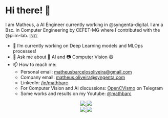 # Hi there! 👋

I am Matheus, a AI Engineer currently working in @syngenta-digital. I am a Bsc. in Computer Engineering by CEFET-MG where I contributed with the @piim-lab. 
🇧🇷

- 🔭 I’m currently working on Deep Learning models and MLOps processes!
- 💬 Ask me about 🤖 AI and 📷 Computer Vision 😄
- 📫 How to reach me: 
  - Personal email: <a href=mailto:matheusbarcelosoliveira@gmail.com>matheusbarcelosoliveira@gmail.com</a>
  - Company email: <a href=mailto:matheus.oliveira@syngenta.com>matheus.oliveira@syngenta.com</a>
  - LinkedIn: <a href=https://www.linkedin.com/in/mathbarc>/in/mathbarc</a>
  - For Computer Vision and AI discussions: [OpenCVismo](https://t.me/opencvBrasil) on Telegram
  - Some works and results on my Youtube: [@mathbarc](https://www.youtube.com/@mathbarc)

<div align="center">
<a href=https://github.com/mathbarc> <img src=http://github-profile-summary-cards.vercel.app/api/cards/stats?username=mathbarc&theme=transparent /> </a>
<a href=https://github.com/mathbarc> <img src=http://github-profile-summary-cards.vercel.app/api/cards/productive-time?username=mathbarc&theme=transparent&utcOffset=-3 /> </a>
</div>
<div align="center">
  <a href=https://github.com/mathbarc> <img src=http://github-profile-summary-cards.vercel.app/api/cards/most-commit-language?username=mathbarc&theme=transparent&exclude=html,css,shell /> </a>
  <a href=https://github.com/mathbarc> <img src=http://github-profile-summary-cards.vercel.app/api/cards/repos-per-language?username=mathbarc&theme=transparent&exclude=html,css,shell /> </a>
</div>
